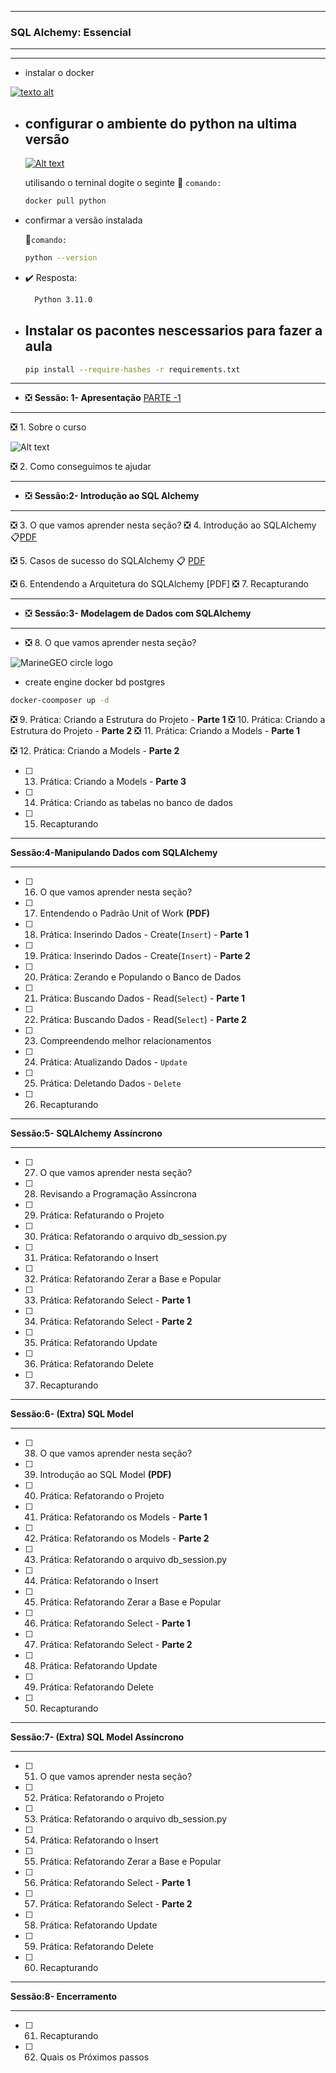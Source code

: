 
---
### SQL Alchemy: Essencial

---
****
*  instalar o docker

[![texto alt](image-1.png)](https://www.docker.com/products/docker-desktop/)


* ## configurar o ambiente do python na ultima versão

  [![Alt text](image.png)](https://hub.docker.com/_/python/)

    utilisando o terninal dogite o seginte  📝 `comando:`

    ```bash
    docker pull python
    ````

* confirmar a versão instalada

     📝`comando:`

    ````bash
    python --version
    ````

* :heavy_check_mark: Resposta:

    ````bash
      Python 3.11.0
    ````

* ##  Instalar os pacontes nescessarios para fazer a aula

    ````bash
    pip install --require-hashes -r requirements.txt
    ````
---
* :negative_squared_cross_mark:  **Sessão: 1- Apresentação** [ PARTE -1](https://github.com/masterCredd/python_sqlAchemy/blob/master/python_sqlachemy/Apresentação)

---
 :negative_squared_cross_mark: 1. Sobre o curso

![Alt text](python_sqlachemy/Apresenta%C3%A7%C3%A3o/sql_alchemy_v3.png)

 :negative_squared_cross_mark: 2. Como conseguimos te ajudar


---
* :negative_squared_cross_mark: **Sessão:2- Introdução ao SQL Alchemy**

---

:negative_squared_cross_mark: 3. O que vamos aprender nesta seção?
 :negative_squared_cross_mark: 4. Introdução ao SQLAlchemy :clipboard:[PDF](https://github.com/masterCredd/python_sqlAchemy/blob/master/python_sqlachemy/Introdução)


 :negative_squared_cross_mark: 5. Casos de sucesso do SQLAlchemy :clipboard: [PDF](https://github.com/masterCredd/python_sqlAchemy/blob/6907f3024dd8b670e1c29201788be8b6baf5f318/python_sqlachemy/Introdução)

:negative_squared_cross_mark: 6. Entendendo a Arquitetura do SQLAlchemy [PDF]
:negative_squared_cross_mark: 7. Recapturando





---
* :negative_squared_cross_mark: **Sessão:3- Modelagem de Dados com SQLAlchemy**
---
* :negative_squared_cross_mark: 8. O que vamos aprender nesta seção?

 ![MarineGEO circle logo](python_sqlachemy/Modelagem%20de%20Dados%20com%20SQL%20Alchemy/01.2+-+fabrica_picoles_ordenado.png)

  * create engine docker bd postgres

````bash
docker-coomposer up -d
````

:negative_squared_cross_mark: 9.  Prática: Criando a Estrutura do Projeto - **Parte 1**
:negative_squared_cross_mark: 10. Prática: Criando a Estrutura do Projeto - **Parte 2**
 :negative_squared_cross_mark: 11. Prática: Criando a Models - **Parte 1**

:negative_squared_cross_mark: 12. Prática: Criando a Models - **Parte 2**
* [ ] 13. Prática: Criando a Models - **Parte 3**
* [ ] 14. Prática: Criando as tabelas no banco de dados
* [ ] 15. Recapturando


---
**Sessão:4-Manipulando Dados com SQLAlchemy**

---

* [ ] 16. O que vamos aprender nesta seção?
* [ ] 17. Entendendo o Padrão Unit of Work **(PDF)**
* [ ] 18. Prática: Inserindo Dados - Create(`Insert`) - **Parte 1**


* [ ] 19. Prática: Inserindo Dados - Create(`Insert`) - **Parte 2**
* [ ] 20. Prática: Zerando e Populando o Banco de Dados
* [ ] 21. Prática: Buscando Dados - Read(`Select`) - **Parte 1**
* [ ] 22. Prática: Buscando Dados - Read(`Select`) - **Parte 2**
* [ ] 23. Compreendendo melhor relacionamentos
* [ ] 24. Prática: Atualizando Dados - `Update`
* [ ] 25. Prática: Deletando Dados  - `Delete`
* [ ] 26. Recapturando
---
**Sessão:5- SQLAlchemy Assíncrono**

---

* [ ] 27. O que vamos aprender nesta seção?
* [ ] 28. Revisando a Programação Assíncrona
* [ ] 29. Prática: Refaturando o Projeto
* [ ] 30. Prática: Refatorando o arquivo db_session.py
* [ ] 31. Prática: Refatorando o Insert
* [ ] 32. Prática: Refatorando Zerar a Base e Popular
* [ ] 33. Prática: Refatorando Select - **Parte 1**
* [ ] 34. Prática: Refatorando Select - **Parte 2**
* [ ] 35. Prática: Refatorando Update
* [ ] 36. Prática: Refatorando Delete
* [ ] 37. Recapturando

---
**Sessão:6- (Extra) SQL Model**

---

* [ ] 38. O que vamos aprender nesta seção?
* [ ] 39. Introdução ao SQL Model **(PDF)**
* [ ] 40. Prática: Refatorando o Projeto
* [ ] 41. Prática: Refatorando os Models - **Parte 1**
* [ ] 42. Prática: Refatorando os Models - **Parte 2**
* [ ] 43. Prática: Refatorando o arquivo db_session.py
* [ ] 44. Prática: Refatorando o Insert
* [ ] 45. Prática: Refatorando Zerar a Base e Popular
* [ ] 46. Prática: Refatorando Select - **Parte 1**
* [ ] 47. Prática: Refatorando Select - **Parte 2**
* [ ] 48. Prática: Refatorando Update
* [ ] 49. Prática: Refatorando Delete
* [ ] 50. Recapturando

---
**Sessão:7- (Extra) SQL Model Assíncrono**

---

* [ ] 51. O que vamos aprender nesta seção?
* [ ] 52. Prática: Refatorando o Projeto
* [ ] 53. Prática: Refatorando o arquivo db_session.py
* [ ] 54. Prática: Refatorando o Insert
* [ ] 55. Prática: Refatorando Zerar a Base e Popular
* [ ] 56. Prática: Refatorando Select - **Parte 1**
* [ ] 57. Prática: Refatorando Select - **Parte 2**
* [ ] 58. Prática: Refatorando Update
* [ ] 59. Prática: Refatorando Delete
* [ ] 60. Recapturando
---
**Sessão:8- Encerramento**

---

* [ ] 61. Recapturando
* [ ] 62. Quais os Próximos passos
